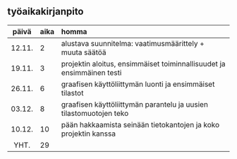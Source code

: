 ## työaikakirjanpito ##

| päivä | aika | homma  |
| :----:|:-----| :-----|
| 12.11. | 2    | alustava suunnitelma: vaatimusmäärittely + muuta säätöä |
| 19.11. | 3    | projektin aloitus, ensimmäiset toiminnallisuudet ja ensimmäinen testi |
| 26.11. | 6    | graafisen käyttöliittymän luonti ja ensimmäiset tilastot |
| 03.12. | 8    | graafisen käyttöliittymän parantelu ja uusien tilastomuotojen teko |
| 10.12. | 10    | pään hakkaamista seinään tietokantojen ja koko projektin kanssa |
| YHT.   | 29   | 
